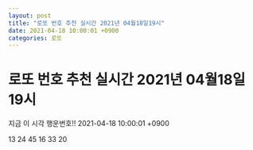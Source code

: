```yaml
---
layout: post
title: "로또 번호 추천 실시간 2021년 04월18일19시"
date: 2021-04-18 10:00:01 +0900
categories: 로또
---
```


# 로또 번호 추천 실시간 2021년 04월18일19시

지금 이 시각 행운번호!! 2021-04-18 10:00:01 +0900

 13  24  45  16  33  20 

